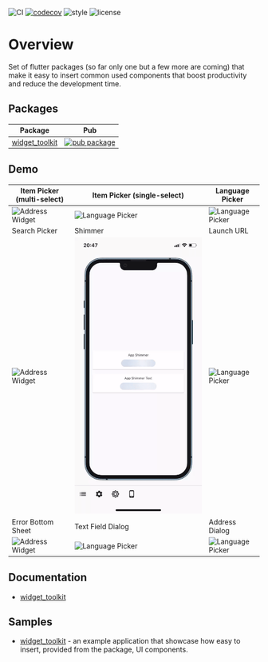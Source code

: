 ![CI][ci_badge_lnk] [![codecov][codecov_badge_lnk]][codecov_branch_lnk] ![style][code_style_lnk] ![license][license_lnk]

# Overview

Set of flutter packages (so far only one but a few more are coming) that make it easy to insert common used components that boost productivity and reduce the development time.

## Packages

| Package                                                                                                                 | Pub                                                                                                      |
| ----------------------------------------------------------------------------------------------------------------------- | -------------------------------------------------------------------------------------------------------- |
| [widget_toolkit](https://github.com/Prime-Holding/widget_toolkit/tree/master/packages/widget_toolkit)                   | [![pub package](https://img.shields.io/pub/v/widget_toolkit.svg)](https://pub.dev/packages/widget_toolkit)                   |

## Demo

| Item Picker (multi-select)| Item Picker (single-select)| Language Picker |
|---------------------------------------|-----------------------------|-----------------------------|
| <img src="https://raw.githubusercontent.com/Prime-Holding/widget_toolkit/packages/widget_toolkit/master/doc/assets/multi-item-picker.gif" alt="Address Widget"> | <img src="https://raw.githubusercontent.com/Prime-Holding/widget_toolkit/master/doc/assets/single-item-picker.gif" alt="Language Picker"></img> | <img src="https://raw.githubusercontent.com/Prime-Holding/widget_toolkit/master/doc/assets/language-picker.gif" alt="Language Picker"></img> |
| Search Picker| Shimmer | Launch URL |
| <img src="https://raw.githubusercontent.com/Prime-Holding/widget_toolkit/packages/widget_toolkit/master/doc/assets/search-picker.gif" alt="Address Widget"> | <img src="https://raw.githubusercontent.com/Prime-Holding/widget_toolkit/master/doc/assets/shimmer.gif" alt="Language Picker"></img> | <img src="https://raw.githubusercontent.com/Prime-Holding/widget_toolkit/master/doc/assets/url.gif" alt="Language Picker"></img> |
| Error Bottom Sheet | Text Field Dialog | Address Dialog |
| <img src="https://raw.githubusercontent.com/Prime-Holding/widget_toolkit/packages/widget_toolkit/master/doc/assets/error-bottom-sheet.gif" alt="Address Widget"> | <img src="https://raw.githubusercontent.com/Prime-Holding/widget_toolkit/master/doc/assets/text-field-dialog.gif" alt="Language Picker"></img> | <img src="https://raw.githubusercontent.com/Prime-Holding/widget_toolkit/master/doc/assets/address.gif" alt="Language Picker"></img> |

## Documentation

- [widget_toolkit][widget_toolkit_package_doc]

## Samples

- [widget_toolkit][widget_toolkit_example] - an example application that showcase how easy to insert, provided from the package, UI components.

[ci_badge_lnk]: https://github.com/Prime-Holding/widget_toolkit/workflows/CI/badge.svg
[codecov_badge_lnk]: https://codecov.io/gh/Prime-Holding/widget_toolkit/packages/widget_toolkit/branch/master/graph/badge.svg
[codecov_branch_lnk]: https://codecov.io/gh/Prime-Holding/widget_toolkit/packages/widget_toolkit/branch/master
[code_style_lnk]: https://img.shields.io/badge/style-effective_dart-40c4ff.svg
[license_lnk]: https://img.shields.io/badge/license-MIT-purple.svg
[widget_toolkit_package_doc]: https://github.com/Prime-Holding/widget_toolkit/blob/master/packages/widget_toolkit/README.md
[widget_toolkit_example]: https://github.com/Prime-Holding/widget_toolkit/tree/master/packages/widget_toolkit/example